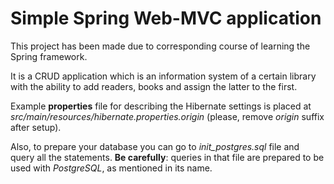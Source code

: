 # Simple Spring Web-MVC application

This project has been made due to corresponding course of learning the Spring framework.

It is a CRUD application which is an information system of a certain library with the ability to add readers,
books and assign the latter to the first.

Example **properties** file for describing the Hibernate settings is placed at *src/main/resources/hibernate.properties.origin*
(please, remove *origin* suffix after setup).

Also, to prepare your database you can go to *init_postgres.sql* file and query all the statements.
**Be carefully**: queries in that file are prepared to be used with *PostgreSQL*, as mentioned in its name.
